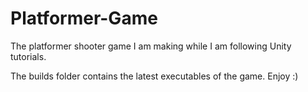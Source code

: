# Platformer-Game
The platformer shooter game I am making while I am following Unity tutorials.

The builds folder contains the latest executables of the game. Enjoy :)
